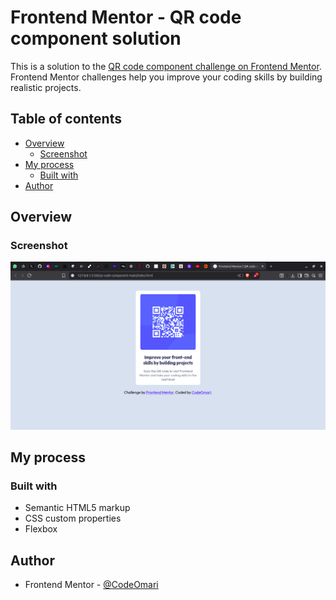 # Frontend Mentor - QR code component solution

This is a solution to the [QR code component challenge on Frontend Mentor](https://www.frontendmentor.io/challenges/qr-code-component-iux_sIO_H). Frontend Mentor challenges help you improve your coding skills by building realistic projects. 

## Table of contents

- [Overview](#overview)
  - [Screenshot](#screenshot)
- [My process](#my-process)
  - [Built with](#built-with)
- [Author](#author)


## Overview

### Screenshot

![](images/qr-code.png)


## My process

### Built with

- Semantic HTML5 markup
- CSS custom properties
- Flexbox


## Author

- Frontend Mentor - [@CodeOmari](https://www.frontendmentor.io/profile/CodeOmari)
